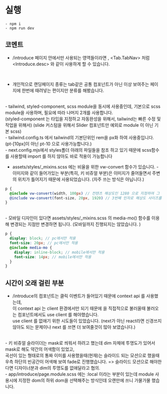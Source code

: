 # 실행
```node
- npm i
- npm run dev
```

## 코멘트
- /introduce 페이지 안에서만 사용되는 영역들이라면 <Tab>, <Tab.TabNav> 처럼 <Introduce.desc> 와 같이 사용하게 할 수 있습니다.
<br/>

- 개인적으로 랜딩페이지 종류는 tab같은 공통 컴포넌트가 아닌 이상 보여주는 페이지에 한번에 때려넣는 편이지만 분류를 해봤습니다. 
<br/>
- tailwind, styled-component, scss module을 동시에 사용중인데, 기본으로 scss module을 사용하며, 필요에 따라 나머지 2개를 사용합니다. <br/>
(styled-component 는 타입을 지정하고 자동완성을 위해서, tailwind는 빠른 수정 및 작업을 위해서)
(slide 커스텀을 위해서 Slider 컴포넌트만 예외로 module 이 아닌 기본 scss)
<br/>
- tailwind.config.ts 에서 tailwind의 기본단위인 rem을 px화 하여 사용중입니다. (pt-[10px]이 아닌 pt-10 으로 사용가능합니다.)
<br/>
- next.config.mjs에서 styles폴더 아래의 파일들을 참조 하고 있기 때문에 scss함수를 사용할때 import 를 하지 않아도 바로 적용이 가능합니다
 <br/>

- assets/styles/_mixins.scss 에는 비율을 위한 vw-convert 함수가 있습니다.
-이미지와 같이 들어가있는 부분(특히, 키 비쥬얼 부분)은 이미지가 줄어들면서 주변의 위치가 틀어지기 때문에 사용되었습니다. (자주 쓰는 방식은 아닙니다.)
```scss
p {
  @include vw-convert(width, 100px) // 컨텐츠 해상도인 1280 으로 지정하여 그 이하면 vw로 환산되어 비율로 width값이 변환됨. 
  @include vw-convert(font-size, 20px, 1920) // 3번째 인자로 해상도 사이즈를 전달하면 그 해상도 기준(이하)일때 vw 로 변환됨.
}
```
<br/>
- 모바일 디자인이 있다면 assets/styles/_mixins.scss 의 media-mo() 함수를 이용해 변경되는 지점만 변경하면 됩니다. (모바일까지 진행되지는 않았습니다. )

```scss
p {
  display: block; // pc에서만 적용
  font-size: 20px; // pc에서만 적용
  @include media-mo {
    display: inline-block; // mobile에서만 적용
    font-size: 14px; // mobile에서만 적용
  }
}
```



## 시간이 오래 걸린 부분
- /introduce의 <Tab> 컴포넌트는 클릭 이벤트가 들어있기 때문에 context api 를 사용했는데, <br/>
이 context api 는 client 환경에서만 되기 때문에 <Tab>을 직접적으로 불러올때 불러오는 컴포넌트에서도 use client 를 해야했습니다. <br/>
use client 를 없애기 위한 시도들이 있었습니다.
(next가 아닌 react라면 신경쓰지 않아도 되는 문제이나 next 를 쓰면 더 보여줄것이 많아 보였습니다.)
<br/>
- 키 비쥬얼 슬라이더는 mask로 씌워서 하려고 했는데 dim 자체에 투명도가 있어서 mask로 해도 약간의 어색함이 있었고, <br/> 곡선이 있는 형태로의 통짜 이미를 사용했을때(현재)는 슬라이드 되는 모션으로 했을때 우측 하단의 빈공간이 어색해 보여 fade로 진행했습니다. 
=> 슬라이드 모션으로 해야한다면 디자이너분과 dim의 투명도를 없애달라고 협의.
<br/>
- app/introduce/page.module.scss 에는 :local 이라는 부분이 있는데 module 사용시에 지정한 dom의 하위 dom을 선택해주는 방식인데 오랜만에 쓰니 가물가물 했습니다. 

